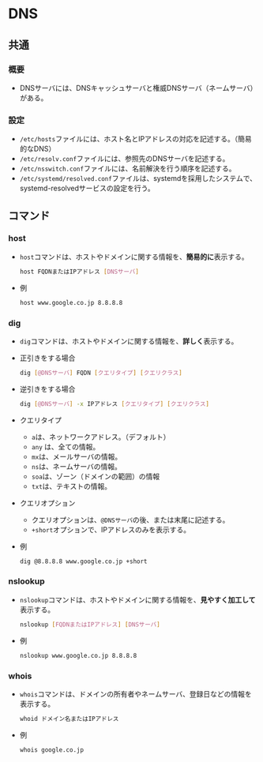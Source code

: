 # DNS

## 共通

### 概要

- DNSサーバには、DNSキャッシュサーバと権威DNSサーバ（ネームサーバ）がある。

### 設定

- `/etc/hosts`ファイルには、ホスト名とIPアドレスの対応を記述する。（簡易的なDNS）
- `/etc/resolv.conf`ファイルには、参照先のDNSサーバを記述する。
- `/etc/nsswitch.conf`ファイルには、名前解決を行う順序を記述する。
- `/etc/systemd/resolved.conf`ファイルは、systemdを採用したシステムで、systemd-resolvedサービスの設定を行う。

## コマンド

### host

- `host`コマンドは、ホストやドメインに関する情報を、**簡易的に**表示する。

  ```bash
  host FQDNまたはIPアドレス [DNSサーバ]
  ```

- 例

  ```bash
  host www.google.co.jp 8.8.8.8
  ```

### dig

- `dig`コマンドは、ホストやドメインに関する情報を、**詳しく**表示する。

- 正引きをする場合

  ```bash
  dig [@DNSサーバ] FQDN [クエリタイプ] [クエリクラス]
  ```

- 逆引きをする場合

  ```bash
  dig [@DNSサーバ] -x IPアドレス [クエリタイプ] [クエリクラス]
  ```

- クエリタイプ

  - `a`は、ネットワークアドレス。（デフォルト）
  - `any` は、全ての情報。
  - `mx`は、メールサーバの情報。
  - `ns`は、ネームサーバの情報。
  - `soa`は、ゾーン（ドメインの範囲）の情報
  - `txt`は、テキストの情報。

- クエリオプション

  - クエリオプションは、`@DNSサーバ`の後、または末尾に記述する。
  - `+short`オプションで、IPアドレスのみを表示する。

- 例

  ```bash
  dig @8.8.8.8 www.google.co.jp +short
  ```

### nslookup

- `nslookup`コマンドは、ホストやドメインに関する情報を、**見やすく加工して**表示する。

  ```bash
  nslookup [FQDNまたはIPアドレス] [DNSサーバ]
  ```

- 例

  ```bash
  nslookup www.google.co.jp 8.8.8.8
  ```

### whois

- `whois`コマンドは、ドメインの所有者やネームサーバ、登録日などの情報を表示する。

  ```bash
  whoid ドメイン名またはIPアドレス
  ```

- 例

  ```bash
  whois google.co.jp
  ```
